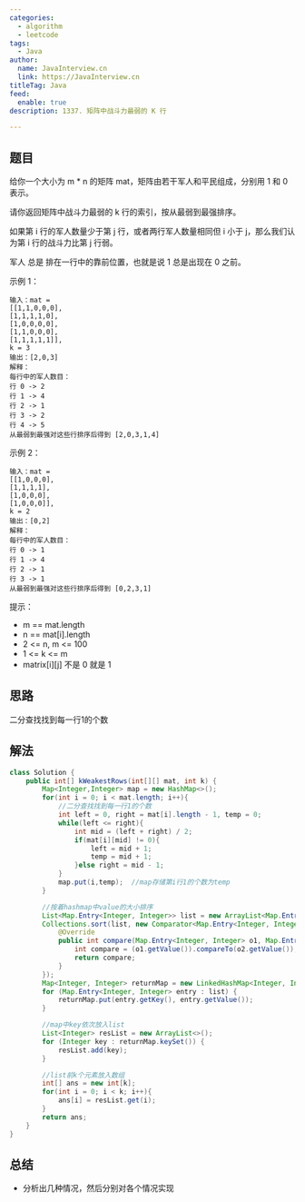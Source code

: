 ```yaml
---
categories:
  - algorithm
  - leetcode
tags:
  - Java
author: 
  name: JavaInterview.cn
  link: https://JavaInterview.cn
titleTag: Java
feed:
  enable: true
description: 1337. 矩阵中战斗力最弱的 K 行

---
```


## 题目

给你一个大小为 m * n 的矩阵 mat，矩阵由若干军人和平民组成，分别用 1 和 0 表示。

请你返回矩阵中战斗力最弱的 k 行的索引，按从最弱到最强排序。

如果第 i 行的军人数量少于第 j 行，或者两行军人数量相同但 i 小于 j，那么我们认为第 i 行的战斗力比第 j 行弱。

军人 总是 排在一行中的靠前位置，也就是说 1 总是出现在 0 之前。



示例 1：

    输入：mat =
    [[1,1,0,0,0],
    [1,1,1,1,0],
    [1,0,0,0,0],
    [1,1,0,0,0],
    [1,1,1,1,1]],
    k = 3
    输出：[2,0,3]
    解释：
    每行中的军人数目：
    行 0 -> 2
    行 1 -> 4
    行 2 -> 1
    行 3 -> 2
    行 4 -> 5
    从最弱到最强对这些行排序后得到 [2,0,3,1,4]
示例 2：

    输入：mat =
    [[1,0,0,0],
    [1,1,1,1],
    [1,0,0,0],
    [1,0,0,0]],
    k = 2
    输出：[0,2]
    解释：
    每行中的军人数目：
    行 0 -> 1
    行 1 -> 4
    行 2 -> 1
    行 3 -> 1
    从最弱到最强对这些行排序后得到 [0,2,3,1]


提示：

* m == mat.length
* n == mat[i].length
* 2 <= n, m <= 100
* 1 <= k <= m
* matrix[i][j] 不是 0 就是 1

## 思路

二分查找找到每一行1的个数

## 解法
```java
class Solution {
    public int[] kWeakestRows(int[][] mat, int k) {
        Map<Integer,Integer> map = new HashMap<>();
        for(int i = 0; i < mat.length; i++){
            //二分查找找到每一行1的个数
            int left = 0, right = mat[i].length - 1, temp = 0;
            while(left <= right){
                int mid = (left + right) / 2;
                if(mat[i][mid] != 0){
                    left = mid + 1;
                    temp = mid + 1;
                }else right = mid - 1;
            }
            map.put(i,temp);  //map存储第i行1的个数为temp
        }

        //按着hashmap中value的大小排序
        List<Map.Entry<Integer, Integer>> list = new ArrayList<Map.Entry<Integer, Integer>>(map.entrySet());
        Collections.sort(list, new Comparator<Map.Entry<Integer, Integer>>() {
            @Override
            public int compare(Map.Entry<Integer, Integer> o1, Map.Entry<Integer, Integer> o2) {
                int compare = (o1.getValue()).compareTo(o2.getValue());
                return compare;
            }
        });
        Map<Integer, Integer> returnMap = new LinkedHashMap<Integer, Integer>();
        for (Map.Entry<Integer, Integer> entry : list) {
            returnMap.put(entry.getKey(), entry.getValue());
        }

        //map中key依次放入list
        List<Integer> resList = new ArrayList<>();
        for (Integer key : returnMap.keySet()) {
            resList.add(key);
        }

        //list前k个元素放入数组
        int[] ans = new int[k];
        for(int i = 0; i < k; i++){
            ans[i] = resList.get(i);
        }
        return ans;
    }
}

```

## 总结

- 分析出几种情况，然后分别对各个情况实现 
